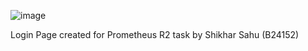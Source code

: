 ![image](https://github.com/user-attachments/assets/2a499d8f-3aae-47ab-843e-2ff3da1ee785)

Login Page created for Prometheus R2 task by Shikhar Sahu (B24152)
